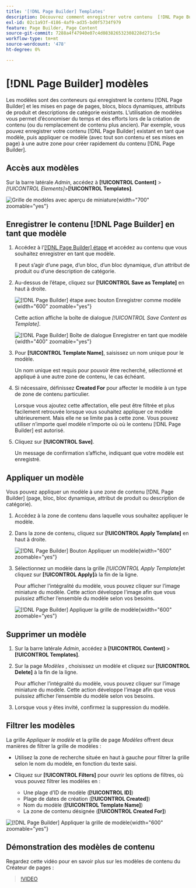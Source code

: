 ```yaml
---
title: '[!DNL Page Builder] Templates'
description: Découvrez comment enregistrer votre contenu  [!DNL Page Builder]  existant en tant que modèle, puis appliquer ce modèle à une autre zone.
exl-id: 02c1a93f-4186-4af9-ad35-bd0f5734f979
feature: Page Builder, Page Content
source-git-commit: 7288a4f47940e07c4d083826532308228d271c5e
workflow-type: tm+mt
source-wordcount: '478'
ht-degree: 0%

---
```


# [!DNL Page Builder] modèles

Les modèles sont des conteneurs qui enregistrent le contenu [!DNL Page Builder] et les mises en page de pages, blocs, blocs dynamiques, attributs de produit et descriptions de catégorie existants. L’utilisation de modèles vous permet d’économiser du temps et des efforts lors de la création de contenu (ou du remplacement de contenu plus ancien). Par exemple, vous pouvez enregistrer votre contenu [!DNL Page Builder] existant en tant que modèle, puis appliquer ce modèle (avec tout son contenu et ses mises en page) à une autre zone pour créer rapidement du contenu [!DNL Page Builder].

## Accès aux modèles

Sur la barre latérale _Admin_, accédez à **[!UICONTROL Content]** > _[!UICONTROL Elements]_>**[!UICONTROL Templates]**.

![Grille de modèles avec aperçu de miniature](./assets/templates-list.png){width="700" zoomable="yes"}

## Enregistrer le contenu [!DNL Page Builder] en tant que modèle

1. Accédez à l’[[!DNL Page Builder] étape](workspace.md#stage) et accédez au contenu que vous souhaitez enregistrer en tant que modèle.

   Il peut s’agir d’une page, d’un bloc, d’un bloc dynamique, d’un attribut de produit ou d’une description de catégorie.

1. Au-dessus de l’étape, cliquez sur **[!UICONTROL Save as Template]** en haut à droite.

   ![[!DNL Page Builder] étape avec bouton Enregistrer comme modèle](./assets/pb-templates-saveastemplate-button.png){width="600" zoomable="yes"}

   Cette action affiche la boîte de dialogue _[!UICONTROL Save Content as Template]_.

   ![[!DNL Page Builder] Boîte de dialogue Enregistrer en tant que modèle](./assets/pb-templates-save-dialog.png){width="400" zoomable="yes"}

1. Pour **[!UICONTROL Template Name]**, saisissez un nom unique pour le modèle.

   Un nom unique est requis pour pouvoir être recherché, sélectionné et appliqué à une autre zone de contenu, le cas échéant.

1. Si nécessaire, définissez **Created For** pour affecter le modèle à un type de zone de contenu particulier.

   Lorsque vous ajoutez cette affectation, elle peut être filtrée et plus facilement retrouvée lorsque vous souhaitez appliquer ce modèle ultérieurement. Mais elle ne se limite pas à cette zone. Vous pouvez utiliser n’importe quel modèle n’importe où où le contenu [!DNL Page Builder] est autorisé.

1. Cliquez sur **[!UICONTROL Save]**.

   Un message de confirmation s’affiche, indiquant que votre modèle est enregistré.

## Appliquer un modèle

Vous pouvez appliquer un modèle à une zone de contenu [!DNL Page Builder] (page, bloc, bloc dynamique, attribut de produit ou description de catégorie).

1. Accédez à la zone de contenu dans laquelle vous souhaitez appliquer le modèle.

1. Dans la zone de contenu, cliquez sur **[!UICONTROL Apply Template]** en haut à droite.

   ![[!DNL Page Builder] Bouton Appliquer un modèle ](./assets/pb-templates-applytemplate-button.png){width="600" zoomable="yes"}

1. Sélectionnez un modèle dans la grille _[!UICONTROL Apply Template]_&#x200B;et cliquez sur **[!UICONTROL Apply]**&#x200B;à la fin de la ligne.

   Pour afficher l’intégralité du modèle, vous pouvez cliquer sur l’image miniature du modèle. Cette action développe l’image afin que vous puissiez afficher l’ensemble du modèle selon vos besoins.

   ![[!DNL Page Builder] Appliquer la grille de modèle ](./assets/pb-templates-apply-slideout-nofilters.png){width="600" zoomable="yes"}

## Supprimer un modèle

1. Sur la barre latérale _Admin_, accédez à **[!UICONTROL Content]** > **[!UICONTROL Templates]**.

1. Sur la page _Modèles_ , choisissez un modèle et cliquez sur **[!UICONTROL Delete]** à la fin de la ligne.

   Pour afficher l’intégralité du modèle, vous pouvez cliquer sur l’image miniature du modèle. Cette action développe l’image afin que vous puissiez afficher l’ensemble du modèle selon vos besoins.

1. Lorsque vous y êtes invité, confirmez la suppression du modèle.

## Filtrer les modèles

La grille _Appliquer le modèle_ et la grille de page _Modèles_ offrent deux manières de filtrer la grille de modèles :

- Utilisez la zone de recherche située en haut à gauche pour filtrer la grille selon le nom du modèle, en fonction du texte saisi.

- Cliquez sur **[!UICONTROL Filters]** pour ouvrir les options de filtres, où vous pouvez filtrer les modèles en :

   - Une plage d’ID de modèle (**[!UICONTROL ID]**)
   - Plage de dates de création (**[!UICONTROL Created]**)
   - Nom du modèle (**[!UICONTROL Template Name]**)
   - La zone de contenu désignée (**[!UICONTROL Created For]**)

![[!DNL Page Builder] Appliquer la grille de modèle ](./assets/pb-templates-apply-slideout-withfilters.png){width="600" zoomable="yes"}

## Démonstration des modèles de contenu

Regardez cette vidéo pour en savoir plus sur les modèles de contenu du Créateur de pages :

>[!VIDEO](https://video.tv.adobe.com/v/343787?quality=12&learn=on)
